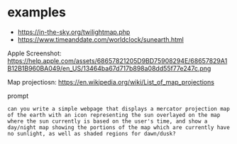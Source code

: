 

# examples

* https://in-the-sky.org/twilightmap.php
* https://www.timeanddate.com/worldclock/sunearth.html


Apple Screenshot: https://help.apple.com/assets/68657821205D9BD75908294E/68657829A1B12B1B960BA049/en_US/13464ba67d717b898a08dd55f77e247c.png


Map projectiosn: https://en.wikipedia.org/wiki/List_of_map_projections


prompt

```
can you write a simple webpage that displays a mercator projection map of the earth with an icon representing the sun overlayed on the map where the sun currently is based on the user's time, and show a day/night map showing the portions of the map which are currently have no sunlight, as well as shaded regions for dawn/dusk?
```